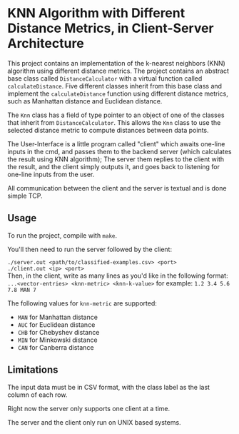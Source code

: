 
# KNN Algorithm with Different Distance Metrics, in Client-Server Architecture

This project contains an implementation of the k-nearest neighbors (KNN) algorithm using different distance metrics. The project contains an abstract base class called `DistanceCalculator` with a virtual function called `calculateDistance`. Five different classes inherit from this base class and implement the `calculateDistance` function using different distance metrics, such as Manhattan distance and Euclidean distance.

The `Knn` class has a field of type pointer to an object of one of the classes that inherit from `DistanceCalculator`. This allows the `Knn` class to use the selected distance metric to compute distances between data points.

The User-Interface is a little program called "client" which awaits one-line inputs in the cmd, and passes them to the backend server (which calculates the result using KNN algorithm);
The server them replies to the client with the result, and the client simply outputs it, and goes back to listening for one-line inputs from the user.

All communication between the client and the server is textual and is done simple TCP.

## Usage

To run the project, compile with `make`.

You'll then need to run the server followed by the client:

`./server.out <path/to/classified-examples.csv> <port>`   
`./client.out <ip> <port>`  
Then, in the client, write as many lines as you'd like in the following format:
`...<vector-entries> <knn-metric> <knn-k-value>`
for example:
`1.2 3.4 5.6 7.8 MAN 7`

The following values for `knn-metric` are supported:
-   `MAN` for Manhattan distance
-   `AUC` for Euclidean distance
-   `CHB` for Chebyshev distance
-   `MIN` for Minkowski distance
-   `CAN` for Canberra distance

## Limitations

The input data must be in CSV format, with the class label as the last column of each row.

Right now the server only supports one client at a time.

The server and the client only run on UNIX based systems.